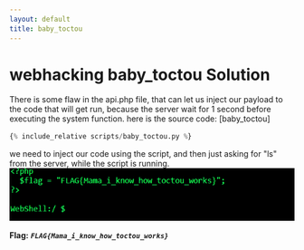 ```yaml
---
layout: default
title: baby_toctou
---
```


# webhacking baby_toctou Solution

There is some flaw in the api.php file, that can let us inject our payload to the code that will get run, because the server wait for 1 second before executing the system function.
here is the source code: [baby_toctou]
```python
{% include_relative scripts/baby_toctou.py %}
```


we need to inject our code using the script, and then just asking for "ls" from the server, while the script is running.
![example](./images/baby_toctou.png)


**Flag:** ***`FLAG{Mama_i_know_how_toctou_works}`*** 
